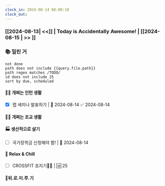 ```yaml
---
clock_in: 2024-08-14 08:00:10
clock_out:
---
```

### [[2024-08-13| <<]] | **Today is Accidentally Awesome!** | [[2024-08-15 | >> ]]

### 📚 밀린 거
```tasks
not done 
path does not include {{query.file.path}}
path regex matches /TODO/
id does not include 25
sort by due, scheduled
```

#### 🤦‍♂️ 개쩌는 인턴 생활
- [x] 랩 세미나 발표하기 | 📅 2024-08-14 ✅ 2024-08-14

#### 👨‍🏫 개쩌는 조교 생활


#### 🏭 생산적으로 살기
- [ ] 국가장학금 신청해야 함! | 📅 2024-08-14

#### 🍻 Relax & Chill 
- [ ] CROSSFIT 죠지기🏋️‍♀️ | 🆔 25


#### 💨뒤.로.미.루.기
